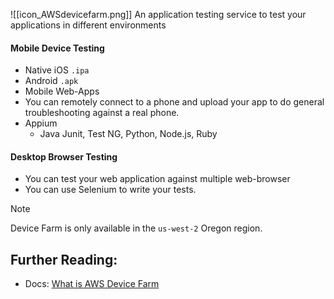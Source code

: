 ![[icon_AWSdevicefarm.png]]
An application testing service to test your applications in different environments
#### Mobile Device Testing
- Native iOS `.ipa`
- Android `.apk`
- Mobile Web-Apps
- You can remotely connect to a phone and upload your app to do general troubleshooting against a real phone.
- Appium
	- Java Junit, Test NG, Python, Node.js, Ruby
#### Desktop Browser Testing
- You can test your web application against multiple web-browser
- You can use Selenium to write your tests.

> [!note]
> Device Farm is only available in the `us-west-2` Oregon region. 

## Further Reading:
- Docs: [What is AWS Device Farm](https://docs.aws.amazon.com/devicefarm/latest/developerguide/welcome.html?nc2=type_a)